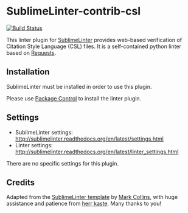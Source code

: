 SublimeLinter-contrib-csl
=========================

[![Build Status](https://travis-ci.org/SublimeLinter/SublimeLinter-contrib-csl.svg?branch=master)](https://travis-ci.org/SublimeLinter/SublimeLinter-contrib-csl)

This linter plugin for [SublimeLinter](https://github.com/SublimeLinter/SublimeLinter) provides web-based verification of Citation Style Language (CSL) files. It is a self-contained python linter based on [Requests](https://docs.python-requests.org).

## Installation
SublimeLinter must be installed in order to use this plugin.

Please use [Package Control](https://packagecontrol.io) to install the linter plugin.

## Settings
- SublimeLinter settings: http://sublimelinter.readthedocs.org/en/latest/settings.html
- Linter settings: http://sublimelinter.readthedocs.org/en/latest/linter_settings.html

There are no specific settings for this plugin.

## Credits
Adapted from the [SublimeLinter template](https://github.com/SublimeLinter/SublimeLinter-template) by [Mark Collins](https://github.com/Marcool04), with huge assistance and patience from [herr kaste](https://github.com/kaste). Many thanks to you!
